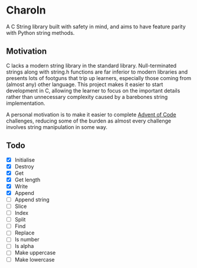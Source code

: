 # Charoln

A C String library built with safety in mind, and aims to have feature parity with Python string methods.

## Motivation
C lacks a modern string library in the standard library. Null-terminated strings along with string.h functions are far inferior to modern libraries and presents lots of footguns that trip up learners, especially those coming from (almost any) other language. This project makes it easier to start development in C, allowing the learner to focus on the important details rather than unnecessary complexity caused by a barebones string implementation.

A personal motivation is to make it easier to complete [Advent of Code](https://adventofcode.com/) challenges, reducing some of the burden as almost every challenge involves string manipulation in some way.

## Todo
- [x] Initialise
- [x] Destroy
- [x] Get
- [x] Get length 
- [x] Write
- [x] Append
- [ ] Append string
- [ ] Slice
- [ ] Index
- [ ] Split
- [ ] Find
- [ ] Replace
- [ ] Is number
- [ ] Is alpha
- [ ] Make uppercase
- [ ] Make lowercase

